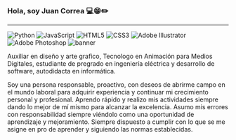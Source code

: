 ### Hola, soy Juan Correa :computer::grin::pencil2:
***
![Python](https://img.shields.io/badge/python-3670A0?style=for-the-badge&logo=python&logoColor=ffdd54) ![JavaScript](https://img.shields.io/badge/javascript-%23323330.svg?style=for-the-badge&logo=javascript&logoColor=%23F7DF1E) 
![HTML5](https://img.shields.io/badge/html5-%23E34F26.svg?style=for-the-badge&logo=html5&logoColor=white) 
![CSS3](https://img.shields.io/badge/css3-%231572B6.svg?style=for-the-badge&logo=css3&logoColor=white) 
![Adobe Illustrator](https://img.shields.io/badge/adobe%20illustrator-%23FF9A00.svg?style=for-the-badge&logo=adobe%20illustrator&logoColor=white)
![Adobe Photoshop](https://img.shields.io/badge/adobe%20photoshop-%2331A8FF.svg?style=for-the-badge&logo=adobe%20photoshop&logoColor=white)
![banner](https://firebasestorage.googleapis.com/v0/b/portafoliojgcv.appspot.com/o/Proyecto%20nuevo.jpg?alt=media&token=96da3d3f-4cf4-4fbc-a9ea-d839ac6a9e93)

Auxiliar en diseño y arte grafico, Tecnologo en Animación para Medios Digitales, estudiante de pregrado en
ingeniería eléctrica y desarrollo de software, autodidacta en informática.

Soy una persona responsable, proactivo, con deseos de abrirme campo en el
mundo laboral para adquirir experiencia y continuar mi crecimiento personal y
profesional. Aprendo rápido y realizo mis actividades siempre dando lo mejor de mí
mismo para alcanzar la excelencia. Asumo mis errores con responsabilidad siempre
viéndolo como una oportunidad de aprendizaje y mejoramiento.
Siempre dispuesto a cumplir con lo que se me asigne en pro de aprender y siguiendo
las normas establecidas.
